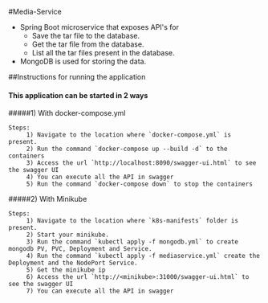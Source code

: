 #Media-Service
* Spring Boot microservice that exposes API's for 
    * Save the tar file to the database.
    * Get the tar file from the database.
    * List all the tar files present in the database.
* MongoDB is used for storing the data.

##Instructions for running the application

#### This application can be started in 2 ways
 
#####1) With docker-compose.yml

    Steps:
         1) Navigate to the location where `docker-compose.yml` is present.
         2) Run the command `docker-compose up --build -d` to the containers
         3) Access the url `http://localhost:8090/swagger-ui.html` to see the swagger UI
         4) You can execute all the API in swagger
         5) Run the command `docker-compose down` to stop the containers
         
         
#####2) With Minikube

    Steps:
         1) Navigate to the location where `k8s-manifests` folder is present.
         2) Start your minikube.
         3) Run the command `kubectl apply -f mongodb.yml` to create mongodb PV, PVC, Deployment and Service.
         4) Run the command `kubectl apply -f mediaservice.yml` create the Deployment and the NodePort Service.
         5) Get the minikube ip
         6) Access the url `http://<minikube>:31000/swagger-ui.html` to see the swagger UI
         7) You can execute all the API in swagger